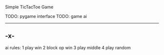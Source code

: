 Simple TicTacToe Game

TODO: pygame interface
TODO: game ai

---
-x-
---

ai rules:
1	play win
2	block op win
3	play middle
4	play random
